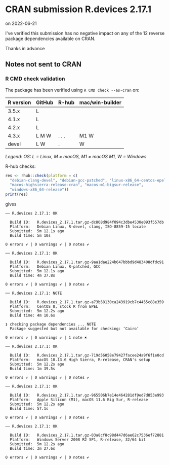 # CRAN submission R.devices 2.17.1

on 2022-06-21

I've verified this submission has no negative impact on any of the 12 reverse package dependencies available on CRAN.

Thanks in advance


## Notes not sent to CRAN

### R CMD check validation

The package has been verified using `R CMD check --as-cran` on:

| R version     | GitHub | R-hub | mac/win-builder |
| ------------- | ------ | ----- | --------------- |
| 3.5.x         | L      |       |                 |
| 4.1.x         | L      |       |                 |
| 4.2.x         | L      |       |                 |
| 4.3.x         | L M W  | . . . | M1 W            |
| devel         | L   W  | .     |    W            |

*Legend: OS: L = Linux, M = macOS, M1 = macOS M1, W = Windows*


R-hub checks:

```r
res <- rhub::check(platform = c(
  "debian-clang-devel", "debian-gcc-patched", "linux-x86_64-centos-epel",
  "macos-highsierra-release-cran", "macos-m1-bigsur-release",
  "windows-x86_64-release"))
print(res)
```

gives

```
── R.devices 2.17.1: OK

  Build ID:   R.devices_2.17.1.tar.gz-dc868d984f094c3dbe4530e093f557db
  Platform:   Debian Linux, R-devel, clang, ISO-8859-15 locale
  Submitted:  5m 12.1s ago
  Build time: 5m 10s

0 errors ✔ | 0 warnings ✔ | 0 notes ✔

── R.devices 2.17.1: OK

  Build ID:   R.devices_2.17.1.tar.gz-9aa1dae224b647bbbd9d483408dfdc91
  Platform:   Debian Linux, R-patched, GCC
  Submitted:  5m 12.1s ago
  Build time: 4m 37.8s

0 errors ✔ | 0 warnings ✔ | 0 notes ✔

── R.devices 2.17.1: NOTE

  Build ID:   R.devices_2.17.1.tar.gz-a73b58130ca243919cb7c4455c88e359
  Platform:   CentOS 8, stock R from EPEL
  Submitted:  5m 12.2s ago
  Build time: 4m 10.6s

❯ checking package dependencies ... NOTE
  Package suggested but not available for checking: ‘Cairo’

0 errors ✔ | 0 warnings ✔ | 1 note ✖

── R.devices 2.17.1: OK

  Build ID:   R.devices_2.17.1.tar.gz-719d56058e79427facee24a9f6f1e0cd
  Platform:   macOS 10.13.6 High Sierra, R-release, CRAN's setup
  Submitted:  5m 12.2s ago
  Build time: 1m 39.5s

0 errors ✔ | 0 warnings ✔ | 0 notes ✔

── R.devices 2.17.1: OK

  Build ID:   R.devices_2.17.1.tar.gz-965506b7e14e464281df9ed7d853e993
  Platform:   Apple Silicon (M1), macOS 11.6 Big Sur, R-release
  Submitted:  5m 12.2s ago
  Build time: 57.1s

0 errors ✔ | 0 warnings ✔ | 0 notes ✔

── R.devices 2.17.1: OK

  Build ID:   R.devices_2.17.1.tar.gz-03a8cf8c98d447d6ae62c7536ef72881
  Platform:   Windows Server 2008 R2 SP1, R-release, 32/64 bit
  Submitted:  5m 12.2s ago
  Build time: 3m 27.6s

0 errors ✔ | 0 warnings ✔ | 0 notes ✔
```

